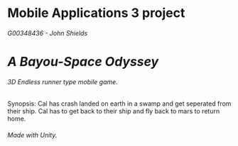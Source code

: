 # Mobile Applications 3 project 
###### G00348436 - John Shields
# *A Bayou-Space Odyssey*
###### 3D Endless runner type mobile game.
Synopsis: Cal has crash landed on earth in a swamp and get seperated from their ship. 
Cal has to get back to their ship and fly back to mars to return home. 
###### Made with Unity.
 
